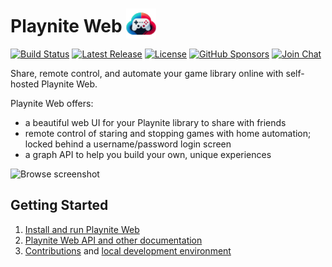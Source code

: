 # Playnite Web <img alt="Playnite Web logo" src="./_docs/assets/images/logo.png" style="margin-bottom:-10px;" />

[![Build Status](https://github.com/andrew-codes/playnite-web/actions/workflows/verify-commits.yml/badge.svg)](https://github.com/andrew-codes/playnite-web/actions/workflows/verify-commits.yml)
[![Latest Release](https://img.shields.io/github/v/release/andrew-codes/playnite-web)](https://github.com/andrew-codes/playnite-web/releases/latest)
[![License](https://img.shields.io/github/license/andrew-codes/playnite-web)](https://github.com/andrew-codes/playnite-web?tab=AGPL-3.0-1-ov-file#readme)
[![GitHub Sponsors](https://img.shields.io/github/sponsors/andrew-codes)](https://github.com/sponsors/andrew-codes)
[![Join Chat](https://img.shields.io/badge/dynamic/json?url=https%3A%2F%2Fmatrix.org%2F_matrix%2Fclient%2Funstable%2Fim.nheko.summary%2Fsummary%2F%2523playnite-web%3Agitter.im&query=num_joined_members&label=Chat%20Members)](https://matrix.to/#/#playnite-web:gitter.im)

Share, remote control, and automate your game library online with self-hosted Playnite Web.

Playnite Web offers:

- a beautiful web UI for your Playnite library to share with friends
- remote control of staring and stopping games with home automation; locked behind a username/password login screen
- a graph API to help you build your own, unique experiences

![Browse screenshot](./docs/assets/images/browse-screenshot.png)

## Getting Started

1. [Install and run Playnite Web](./docs/guides/setup.md)
2. [Playnite Web API and other documentation](./docs)
3. [Contributions](./docs/CONTRIBUTING.md) and [local development environment](./docs/contributing/development-environment/index.md)
